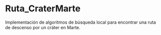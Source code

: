 # Ruta_CraterMarte
Implementación de algoritmos de búsqueda local para encontrar una ruta de descenso por un cráter en Marte.
